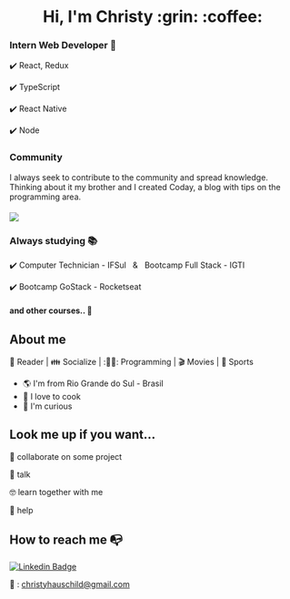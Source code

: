 

<h1 align="center"> Hi, I'm Christy :grin: :coffee: </h1>

### Intern Web Developer :briefcase:

✔️ React, Redux

✔️ TypeScript

✔️ React Native

✔️ Node

### Community

I always seek to contribute to the community and spread knowledge. Thinking about it my brother and I created Coday, a blog with tips on the programming area.

#### <a href="https://coday.netlify.app/" target="_blank" style="color:black !important; text-decoration: none;"> <img src="https://coday.netlify.app/static/1ec13f31462098e7d6a4fa51409f1b68/69585/logo-coday.png" /> </a>

### Always studying :books:

✔️ Computer Technician - IFSul &nbsp; & &nbsp; Bootcamp Full Stack - IGTI

✔️ Bootcamp GoStack - Rocketseat

#### and other courses.. :rocket:

## About me 

:book: Reader | :family: Socialize | :👨‍💻: Programming | :clapper: Movies | :bicyclist: Sports

- :earth_americas: I'm from Rio Grande do Sul - Brasil
- :hamburger: I love to cook
- :eyes: I'm curious

## Look me up if you want...

👯 collaborate on some project

:speech_balloon: talk

🤓 learn together with me

:punch: help


## How to reach me :mailbox_with_no_mail:

[![Linkedin Badge](https://img.shields.io/badge/-LinkedIn-blue?style=flat-square&logo=Linkedin&logoColor=white&link=https://www.linkedin.com/in/christy-hauschild/)](https://www.linkedin.com/in/christy-hauschild/)

:email: : christyhauschild@gmail.com

